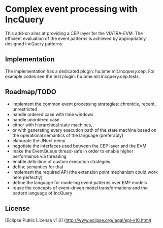 Complex event processing with IncQuery
======================================

This add-on aims at providing a CEP layer for the VIATRA-EVM. The efficient evaluation of the event patterns is achieved by appropriately designed IncQuery patterns.

Implementation
--------------

The implementation has a dedicated plugin: hu.bme.mit.incquery.cep.
For example codes see the test plugin: hu.bme.mit.incquery.cep.tests.

Roadmap/TODO
------------
* implement the common event processing strategies: chronicle, recent, unrestricted
* handle ordered case with time windows
* handle unordered case
 * either with hierarchical state machines,
 * or with generating every execution path of the state machine based on the operational semantics of the language (preferably)
* elaborate the JNect demo
* negotiate the interfaces used between the CEP layer and the EVM
* make the EventQueue thread-safe in order to enable higher performance via threading
* enable definition of custom execution strategies
 * define semantics for that
 * implement the required API (the extension point mechanism could work here perfectly)
* define the language for modeling event patterns over EMF models
 * reuse the concepts of event-driven model transformations and the pattern language of IncQuery


License
-------
[Eclipse Public License v1.0] (http://www.eclipse.org/legal/epl-v10.html)